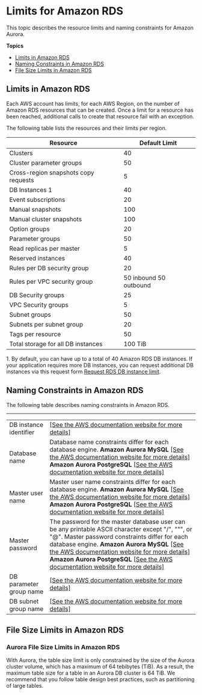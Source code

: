 # Limits for Amazon RDS<a name="CHAP_Limits"></a>

This topic describes the resource limits and naming constraints for Amazon Aurora\.

**Topics**
+ [Limits in Amazon RDS](#RDS_Limits.Limits)
+ [Naming Constraints in Amazon RDS](#RDS_Limits.Constraints)
+ [File Size Limits in Amazon RDS](#RDS_Limits.FileSize)

## Limits in Amazon RDS<a name="RDS_Limits.Limits"></a>

Each AWS account has limits, for each AWS Region, on the number of Amazon RDS resources that can be created\. Once a limit for a resource has been reached, additional calls to create that resource fail with an exception\.

The following table lists the resources and their limits per region\.


| Resource | Default Limit | 
| --- | --- | 
| Clusters | 40 | 
| Cluster parameter groups | 50 | 
| Cross\-region snapshots copy requests | 5 | 
| DB Instances 1 | 40 | 
| Event subscriptions | 20 | 
| Manual snapshots | 100 | 
| Manual cluster snapshots | 100 | 
| Option groups | 20 | 
| Parameter groups | 50 | 
| Read replicas per master | 5 | 
| Reserved instances | 40 | 
| Rules per DB security group | 20 | 
| Rules per VPC security group | 50 inbound 50 outbound | 
| DB Security groups | 25 | 
| VPC Security groups | 5 | 
| Subnet groups | 50 | 
| Subnets per subnet group | 20 | 
| Tags per resource | 50 | 
| Total storage for all DB instances | 100 TiB | 

1\. By default, you can have up to a total of 40 Amazon RDS DB instances\. If your application requires more DB instances, you can request additional DB instances via this request form [Request RDS DB instance limit](https://aws.amazon.com/contact-us/request-to-increase-the-amazon-rds-db-instance-limit/)\.

## Naming Constraints in Amazon RDS<a name="RDS_Limits.Constraints"></a>

The following table describes naming constraints in Amazon RDS\. 


****  

|  |  | 
| --- |--- |
| DB instance identifier |  [\[See the AWS documentation website for more details\]](http://docs.aws.amazon.com/AmazonRDS/latest/AuroraUserGuide/CHAP_Limits.html)  | 
|  Database name  |  Database name constraints differ for each database engine\.      **Amazon Aurora MySQL**  [\[See the AWS documentation website for more details\]](http://docs.aws.amazon.com/AmazonRDS/latest/AuroraUserGuide/CHAP_Limits.html)  **Amazon Aurora PostgreSQL**  [\[See the AWS documentation website for more details\]](http://docs.aws.amazon.com/AmazonRDS/latest/AuroraUserGuide/CHAP_Limits.html)  | 
|  Master user name  |  Master user name constraints differ for each database engine\.       **Amazon Aurora MySQL**  [\[See the AWS documentation website for more details\]](http://docs.aws.amazon.com/AmazonRDS/latest/AuroraUserGuide/CHAP_Limits.html)  **Amazon Aurora PostgreSQL**  [\[See the AWS documentation website for more details\]](http://docs.aws.amazon.com/AmazonRDS/latest/AuroraUserGuide/CHAP_Limits.html)  | 
|  Master password  |  The password for the master database user can be any printable ASCII character except "/", """, or "@"\. Master password constraints differ for each database engine\.      **Amazon Aurora MySQL**  [\[See the AWS documentation website for more details\]](http://docs.aws.amazon.com/AmazonRDS/latest/AuroraUserGuide/CHAP_Limits.html)  **Amazon Aurora PostgreSQL**  [\[See the AWS documentation website for more details\]](http://docs.aws.amazon.com/AmazonRDS/latest/AuroraUserGuide/CHAP_Limits.html)  | 
| DB parameter group name |  [\[See the AWS documentation website for more details\]](http://docs.aws.amazon.com/AmazonRDS/latest/AuroraUserGuide/CHAP_Limits.html)  | 
|  DB subnet group name  |  [\[See the AWS documentation website for more details\]](http://docs.aws.amazon.com/AmazonRDS/latest/AuroraUserGuide/CHAP_Limits.html)  | 

## File Size Limits in Amazon RDS<a name="RDS_Limits.FileSize"></a>

### Aurora File Size Limits in Amazon RDS<a name="RDS_Limits.FileSize.Aurora"></a>

With Aurora, the table size limit is only constrained by the size of the Aurora cluster volume, which has a maximum of 64 tebibytes \(TiB\)\. As a result, the maximum table size for a table in an Aurora DB cluster is 64 TiB\. We recommend that you follow table design best practices, such as partitioning of large tables\.